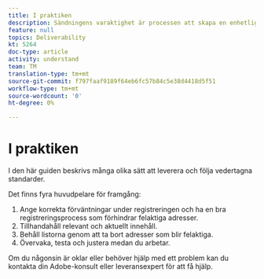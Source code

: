 ```yaml
---
title: I praktiken
description: Sändningens varaktighet är processen att skapa en enhetlig sändningsvolym och strategi för att upprätthålla ISP:s anseende.
feature: null
topics: Deliverability
kt: 5264
doc-type: article
activity: understand
team: TM
translation-type: tm+mt
source-git-commit: f797faaf9189f64eb6fc57b84c5e38d4418d5f51
workflow-type: tm+mt
source-wordcount: '0'
ht-degree: 0%

---
```



# I praktiken

I den här guiden beskrivs många olika sätt att leverera och följa vedertagna standarder.

Det finns fyra huvudpelare för framgång:

1. Ange korrekta förväntningar under registreringen och ha en bra registreringsprocess som förhindrar felaktiga adresser.
2. Tillhandahåll relevant och aktuellt innehåll.
3. Behåll listorna genom att ta bort adresser som blir felaktiga.
4. Övervaka, testa och justera medan du arbetar.

Om du någonsin är oklar eller behöver hjälp med ett problem kan du kontakta din Adobe-konsult eller leveransexpert för att få hjälp.
